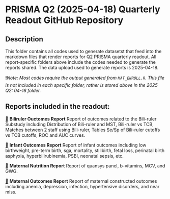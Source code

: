 
# PRISMA Q2 (2025-04-18) Quarterly Readout GitHub Repository

## Description

This folder contains all codes used to generate datasetst that feed into the markdown files that render reports for Q2 PRISMA quarterly readout. All report-specific folders above include the codes needed to generate the reports shared. The data upload used to generate reports is 2025-04-18.

❗*Note: Most codes require the output generated from `MAT_ENROLL.R`. This file is not included in each specific folder, rather is stored above in the 2025 Q2: 04-18 folder.*

## Reports included in the readout:

[📄](https://github.com/PRiSMA-Study/PRISMA-Public/tree/main/Quarterly-Readouts/2025%20Q2%3A%2004-18/PRISMA-Biliruler-Ouctomes-Report) **Biliruler Ouctomes Report** Report of outcomes related to the Bili-ruler Substudy including Distribution of Bili-ruler and MST, Bili-ruler vs TCB, Matches between 2 staff using Bili-ruler, Tables Se/Sp of Bili-ruler cutoffs vs TCB cutoffs, ROC and AUC curves.

[📄](https://github.com/PRiSMA-Study/PRISMA-Public/tree/main/Quarterly-Readouts/2025%20Q2%3A%2004-18/PRISMA-Infant-Outcomes-Report) **Infant Outcomes Report** Report of infant outcomes including low birthweight, pre-term birth, sga, mortality, stillbirth, fetal loss, perinatal birth asphyxia, hyperbilirubinemia, PSBI, neonatal sepsis, etc.

[📄](https://github.com/PRiSMA-Study/PRISMA-Public/tree/main/Quarterly-Readouts/2025%20Q2%3A%2004-18/PRISMA-Maternal-Nutrition-Report) **Maternal Nutrition Report** Report of quansys panel, b-vitamins, MCV, and GWG.

[📄](https://github.com/PRiSMA-Study/PRISMA-Public/tree/main/Quarterly-Readouts/2025%20Q2%3A%2004-18/PRISMA-Maternal-Outcomes-Report) **Maternal Outcomes Report** Report of maternal constructed outcomes including anemia, depression, infection, hypertensive disorders, and near miss.

